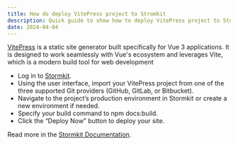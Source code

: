 ```yaml
---
title: How do deploy VitePress project to Stromkit
description: Quick guide to show how to deploy VitePress project to Stormkit
date: 2024-04-04
---
```


[VitePress](https://vitepress.dev/) is a static site generator built specifically for Vue 3 applications. It is designed to work seamlessly with Vue's ecosystem and leverages Vite, which is a modern build tool for web development

- Log in to [Stormkit](https://stormkit.io/).
- Using the user interface, import your VitePress project from one of the three supported Git providers (GitHub, GitLab, or Bitbucket).
- Navigate to the project’s production environment in Stormkit or create a new environment if needed.
- Specify your build command to npm docs:build.
- Click the “Deploy Now” button to deploy your site.

Read more in the [Stormkit Documentation](https://stormkit.io/docs/welcome/getting-started).